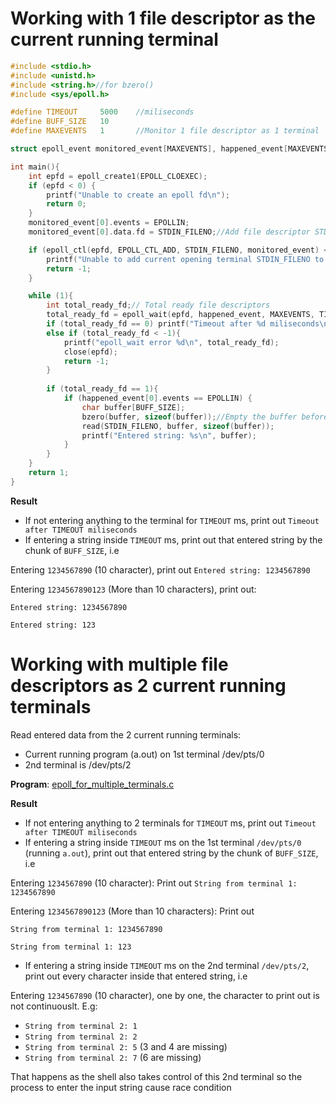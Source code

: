 # Working with 1 file descriptor as the current running terminal

```c
#include <stdio.h>
#include <unistd.h>
#include <string.h>//for bzero()
#include <sys/epoll.h>

#define TIMEOUT     5000    //miliseconds
#define BUFF_SIZE   10
#define MAXEVENTS   1       //Monitor 1 file descriptor as 1 terminal

struct epoll_event monitored_event[MAXEVENTS], happened_event[MAXEVENTS];

int main(){
    int epfd = epoll_create1(EPOLL_CLOEXEC);
    if (epfd < 0) {
        printf("Unable to create an epoll fd\n");
        return 0;
    } 
	monitored_event[0].events = EPOLLIN;
	monitored_event[0].data.fd = STDIN_FILENO;//Add file descriptor STDIN_FILENO to monitor

	if (epoll_ctl(epfd, EPOLL_CTL_ADD, STDIN_FILENO, monitored_event) < 0){
		printf("Unable to add current opening terminal STDIN_FILENO to be monitored by epoll\n");
		return -1;
	}

	while (1){
		int total_ready_fd;// Total ready file descriptors
		total_ready_fd = epoll_wait(epfd, happened_event, MAXEVENTS, TIMEOUT);
		if (total_ready_fd == 0) printf("Timeout after %d miliseconds\n", TIMEOUT);
		else if (total_ready_fd < -1){
            printf("epoll_wait error %d\n", total_ready_fd);        
			close(epfd);
			return -1;
        }
        
        if (total_ready_fd == 1){
			if (happened_event[0].events == EPOLLIN) {
				char buffer[BUFF_SIZE];
				bzero(buffer, sizeof(buffer));//Empty the buffer before entering value
				read(STDIN_FILENO, buffer, sizeof(buffer));
				printf("Entered string: %s\n", buffer);
			}
		}
	}
    return 1;
}
```

**Result**

* If not entering anything to the terminal for ``TIMEOUT`` ms, print out ``Timeout after TIMEOUT miliseconds``
* If entering a string inside ``TIMEOUT`` ms, print out that entered string by the chunk of ``BUFF_SIZE``, i.e

Entering ``1234567890`` (10 character), print out ``Entered string: 1234567890``

Entering ``1234567890123`` (More than 10 characters), print out: 

``Entered string: 1234567890``

``Entered string: 123``

# Working with multiple file descriptors as 2 current running terminals

Read entered data from the 2 current running terminals:

* Current running program (a.out) on 1st terminal /dev/pts/0
* 2nd terminal is /dev/pts/2

**Program**: [epoll_for_multiple_terminals.c](src/epoll_for_multiple_terminals.c)

**Result**

* If not entering anything to 2 terminals for ``TIMEOUT`` ms, print out ``Timeout after TIMEOUT miliseconds``
* If entering a string inside ``TIMEOUT`` ms on the 1st terminal ``/dev/pts/0`` (running ``a.out``), print out that entered string by the chunk of ``BUFF_SIZE``, i.e

Entering ``1234567890`` (10 character): Print out ``String from terminal 1: 1234567890``

Entering ``1234567890123`` (More than 10 characters): Print out 

``String from terminal 1: 1234567890``

``String from terminal 1: 123``

* If entering a string inside ``TIMEOUT`` ms on the 2nd terminal ``/dev/pts/2``, print out every character inside that entered string, i.e

Entering ``1234567890`` (10 character), one by one, the character to print out is not continuouslt. E.g:

* ``String from terminal 2: 1``
* ``String from terminal 2: 2``
* ``String from terminal 2: 5`` (3 and 4 are missing)
* ``String from terminal 2: 7`` (6 are missing)
 
That happens as the shell also takes control of this 2nd terminal so the process to enter the input string cause race condition
